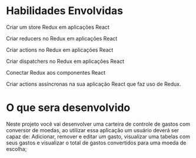 # Habilidades Envolvidas
Criar um store Redux em aplicações React

Criar reducers no Redux em aplicações React

Criar actions no Redux em aplicações React

Criar dispatchers no Redux em aplicações React

Conectar Redux aos componentes React

Criar actions assíncronas na sua aplicação React que faz uso de Redux.


# O que sera desenvolvido
Neste projeto você vai desenvolver uma carteira de controle de gastos com conversor de moedas, ao utilizar essa aplicação um usuário deverá ser capaz de: Adicionar, remover e editar um gasto, visualizar uma tabelas com seus gastos e visualizar o total de gastos convertidos para uma moeda de escolha;
